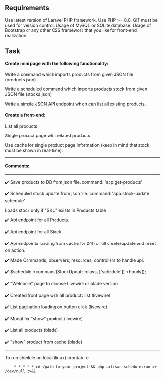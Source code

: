 ## Requirements
Use latest version of Laravel PHP framework.
Use PHP >= 8.0.
GIT must be used for version control.
Usage of MySQL or SQLite database.
Usage of Bootstrap or any other CSS framework that you like for front-end
realization.

## Task

#### Create mini page with the following functionality:

Write a command which imports products from given JSON file (products.json)

Write a scheduled command which imports products stock from given JSON file (stocks.json)

Write a simple JSON API endpoint which can list all existing products.

#### Create a front-end:
List all products

Single product page with related products

Use cache for single product page information (keep in mind that stock must be shown in real-time).

----------------------------
#### Comments:
----------------------------
:heavy_check_mark: Save products to DB from json file. command: 'app:get-products'

:heavy_check_mark: Scheduled stock update from json file. command: 'app:stock-update schedule'

Loads stock only if "SKU" exists in Products table


:heavy_check_mark: Api endpoint for all Products.

:heavy_check_mark: Api endpoint for all Stock.

:heavy_check_mark: Api endpoints loading from cache for 24h or till create/update and reset on action.

:heavy_check_mark: Made Commands, observers, resources, controllers to handle api. 

:heavy_check_mark: $schedule->command(StockUpdate::class, ['schedule'])->hourly();


:heavy_check_mark: "Welcome" page to choose Livewire or blade version


:heavy_check_mark: Created front page with all products list (livewire)

:heavy_check_mark: List pagination loading on button click (livewire)

:heavy_check_mark: Modal for "show" product (livewire)


:heavy_check_mark: List all products (blade)

:heavy_check_mark: "show" product from cache (blade)



-----------------------
To run shedule on local (linux)
        crontab -e 
        
        * * * * * cd /path-to-your-project && php artisan schedule:run >> /dev/null 2>&1
